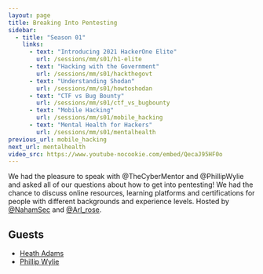 ```yaml
---
layout: page
title: Breaking Into Pentesting
sidebar:
  - title: "Season 01"
    links:
      - text: "Introducing 2021 HackerOne Elite"
        url: /sessions/mm/s01/h1-elite
      - text: "Hacking with the Government"
        url: /sessions/mm/s01/hackthegovt
      - text: "Understanding Shodan"
        url: /sessions/mm/s01/howtoshodan
      - text: "CTF vs Bug Bounty"
        url: /sessions/mm/s01/ctf_vs_bugbounty
      - text: "Mobile Hacking"
        url: /sessions/mm/s01/mobile_hacking
      - text: "Mental Health for Hackers"
        url: /sessions/mm/s01/mentalhealth
previous_url: mobile_hacking
next_url: mentalhealth
video_src: https://www.youtube-nocookie.com/embed/QecaJ95HF0o
---
```


We had the pleasure to speak with @TheCyberMentor and @PhillipWylie and asked all of our questions about how to get into pentesting! We had the chance to discuss online resources, learning platforms and certifications for people with different backgrounds and experience levels. Hosted by [@NahamSec](https://twitter.com/NahamSec) and [@Arl_rose](https://twitter.com/arl_rose).

Guests
-----------------

- [Heath Adams](https://twitter.com/TheCyberMentor)
- [Phillip Wylie](https://twitter.com/PhillipWylie)
